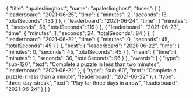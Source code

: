{
  "title": "apaleslimghost",
  "name": "apaleslimghost",
  "times": [
    {
      "leaderboard": "2021-06-25",
      "time": {
        "minutes": 2,
        "seconds": 13,
        "totalSeconds": 133
      }
    },
    {
      "leaderboard": "2021-06-24",
      "time": {
        "minutes": 1,
        "seconds": 59,
        "totalSeconds": 119
      }
    },
    {
      "leaderboard": "2021-06-23",
      "time": {
        "minutes": 1,
        "seconds": 24,
        "totalSeconds": 84
      }
    },
    {
      "leaderboard": "2021-06-22",
      "time": {
        "minutes": 0,
        "seconds": 45,
        "totalSeconds": 45
      }
    }
  ],
  "best": {
    "leaderboard": "2021-06-22",
    "time": {
      "minutes": 0,
      "seconds": 45,
      "totalSeconds": 45
    }
  },
  "mean": {
    "time": {
      "minutes": 1,
      "seconds": 36,
      "totalSeconds": 96
    }
  },
  "awards": [
    {
      "type": "sub-120",
      "text": "Complete a puzzle in less than two minutes",
      "leaderboard": "2021-06-22"
    },
    {
      "type": "sub-60",
      "text": "Complete a puzzle in less than a minute",
      "leaderboard": "2021-06-22"
    },
    {
      "type": "three-day-streak",
      "text": "Play for three days in a row",
      "leaderboard": "2021-06-24"
    }
  ]
}